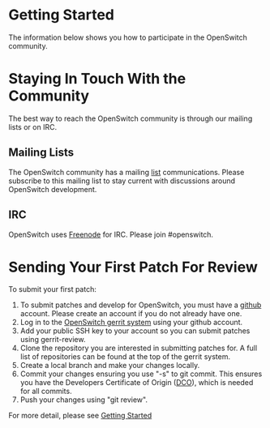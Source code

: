 <!--
      Licensed under the Apache License, Version 2.0 (the "License"); you may
      not use this file except in compliance with the License. You may obtain
      a copy of the License at

          http://www.apache.org/licenses/LICENSE-2.0

      Unless required by applicable law or agreed to in writing, software
      distributed under the License is distributed on an "AS IS" BASIS, WITHOUT
      WARRANTIES OR CONDITIONS OF ANY KIND, either express or implied. See the
      License for the specific language governing permissions and limitations
      under the License.


      Convention for heading levels in Neutron devref:
      =======  Heading 0 (reserved for the title in a document)
      -------  Heading 1
      ~~~~~~~  Heading 2
      +++++++  Heading 3
      (Avoid deeper levels because they do not render well.)
-->


Getting Started
===============

The information below shows you how to participate in the OpenSwitch community.

Staying In Touch With the Community
===================================

The best way to reach the OpenSwitch community is through our mailing lists
or on IRC.

Mailing Lists
-------------

The OpenSwitch community has a mailing [list](http://lists.openswitch.net) communications.
Please subscribe to this mailing list to stay current with discussions around
OpenSwitch development.

IRC
---

OpenSwitch uses [Freenode](http://www.freenode.net/) for IRC. Please join #openswitch.

Sending Your First Patch For Review
===================================

To submit your first patch:

1. To submit patches and develop for OpenSwitch, you must have a [github](https://github.com/) account. Please create an account if you do not already have one.
2. Log in to the [OpenSwitch gerrit system](http://review.openswitch.net/) using your github account.
3. Add your public SSH key to your account so you can submit patches using
  gerrit-review.
4. Clone the repository you are interested in submitting patches for. A full
  list of repositories can be found at the top of the gerrit system.
5. Create a local branch and make your changes locally.
6. Commit your changes ensuring you use "-s" to git commit. This ensures you
  have the Developers Certificate of Origin ([DCO](http://governance.openswitch.net/governance/contributor-onboarding.html#licensing-of-contributions)), which is needed for
  all commits.
7. Push your changes using "git review".

For more detail, please see [Getting Started](http://www.openswitch.net/develop/develophome#gettingstart)
